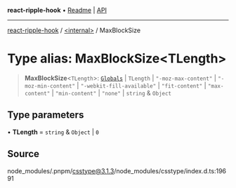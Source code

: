 **react-ripple-hook** • [Readme](../../README.md) \| [API](../../globals.md)

***

[react-ripple-hook](../../README.md) / [\<internal\>](../README.md) / MaxBlockSize

# Type alias: MaxBlockSize\<TLength\>

> **MaxBlockSize**\<`TLength`\>: [`Globals`](Globals.md) \| `TLength` \| `"-moz-max-content"` \| `"-moz-min-content"` \| `"-webkit-fill-available"` \| `"fit-content"` \| `"max-content"` \| `"min-content"` \| `"none"` \| `string` & `Object`

## Type parameters

• **TLength** = `string` & `Object` \| `0`

## Source

node\_modules/.pnpm/csstype@3.1.3/node\_modules/csstype/index.d.ts:19691
